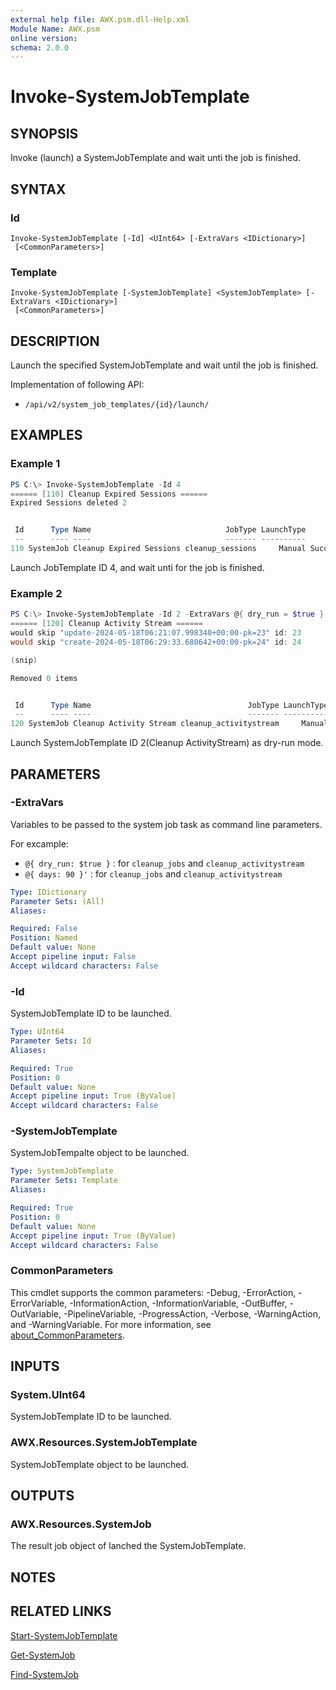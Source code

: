 ```yaml
---
external help file: AWX.psm.dll-Help.xml
Module Name: AWX.psm
online version:
schema: 2.0.0
---
```


# Invoke-SystemJobTemplate

## SYNOPSIS
Invoke (launch) a SystemJobTemplate and wait unti the job is finished.

## SYNTAX

### Id
```
Invoke-SystemJobTemplate [-Id] <UInt64> [-ExtraVars <IDictionary>]
 [<CommonParameters>]
```

### Template
```
Invoke-SystemJobTemplate [-SystemJobTemplate] <SystemJobTemplate> [-ExtraVars <IDictionary>]
 [<CommonParameters>]
```

## DESCRIPTION
Launch the specified SystemJobTemplate and wait until the job is finished.

Implementation of following API:  
- `/api/v2/system_job_templates/{id}/launch/`

## EXAMPLES

### Example 1
```powershell
PS C:\> Invoke-SystemJobTemplate -Id 4
====== [110] Cleanup Expired Sessions ======
Expired Sessions deleted 2


 Id      Type Name                              JobType LaunchType     Status Finished            Elapsed LaunchedBy     Template                    Note
 --      ---- ----                              ------- ----------     ------ --------            ------- ----------     --------                    ----
110 SystemJob Cleanup Expired Sessions cleanup_sessions     Manual Successful 2024/08/06 15:56:27   1.793 [user][1]admin [4]Cleanup Expired Sessions {[ExtraVars, {}], [Stdout, Expired Sessions deleted 2…

```

Launch JobTemplate ID 4, and wait unti for the job is finished.

### Example 2
```powershell
PS C:\> Invoke-SystemJobTemplate -Id 2 -ExtraVars @{ dry_run = $true }
====== [120] Cleanup Activity Stream ======
would skip "update-2024-05-18T06:21:07.998340+00:00-pk=23" id: 23
would skip "create-2024-05-18T06:29:33.680642+00:00-pk=24" id: 24

(snip)

Removed 0 items


 Id      Type Name                                   JobType LaunchType     Status Finished            Elapsed LaunchedBy     Template                   Note
 --      ---- ----                                   ------- ----------     ------ --------            ------- ----------     --------                   ----
120 SystemJob Cleanup Activity Stream cleanup_activitystream     Manual Successful 2024/08/06 16:04:30   2.171 [user][1]admin [2]Cleanup Activity Stream {[ExtraVars, {"dry_run": true}], *** }
```

Launch SystemJobTemplate ID 2(Cleanup ActivityStream) as dry-run mode.

## PARAMETERS

### -ExtraVars
Variables to be passed to the system job task as command line parameters.

For excample:  
- `@{ dry_run: $true }` : for `cleanup_jobs` and `cleanup_activitystream`  
- `@{ days: 90 }'`      : for `cleanup_jobs` and `cleanup_activitystream`

```yaml
Type: IDictionary
Parameter Sets: (All)
Aliases:

Required: False
Position: Named
Default value: None
Accept pipeline input: False
Accept wildcard characters: False
```

### -Id
SystemJobTemplate ID to be launched.

```yaml
Type: UInt64
Parameter Sets: Id
Aliases:

Required: True
Position: 0
Default value: None
Accept pipeline input: True (ByValue)
Accept wildcard characters: False
```

### -SystemJobTemplate
SystemJobTempalte object to be launched.

```yaml
Type: SystemJobTemplate
Parameter Sets: Template
Aliases:

Required: True
Position: 0
Default value: None
Accept pipeline input: True (ByValue)
Accept wildcard characters: False
```

### CommonParameters
This cmdlet supports the common parameters: -Debug, -ErrorAction, -ErrorVariable, -InformationAction, -InformationVariable, -OutBuffer, -OutVariable, -PipelineVariable, -ProgressAction, -Verbose, -WarningAction, and -WarningVariable. For more information, see [about_CommonParameters](http://go.microsoft.com/fwlink/?LinkID=113216).

## INPUTS

### System.UInt64
SystemJobTemplate ID to be launched.

### AWX.Resources.SystemJobTemplate
SystemJobTemplate object to be launched.

## OUTPUTS

### AWX.Resources.SystemJob
The result job object of lanched the SystemJobTemplate.

## NOTES

## RELATED LINKS

[Start-SystemJobTemplate](Start-SystemJobTemplate.md)

[Get-SystemJob](Get-SystemJob.md)

[Find-SystemJob](Find-SystemJob)
